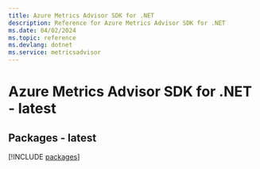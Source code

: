```yaml
---
title: Azure Metrics Advisor SDK for .NET
description: Reference for Azure Metrics Advisor SDK for .NET
ms.date: 04/02/2024
ms.topic: reference
ms.devlang: dotnet
ms.service: metricsadvisor
---
```

# Azure Metrics Advisor SDK for .NET - latest
## Packages - latest
[!INCLUDE [packages](metrics-advisor-index.md)]